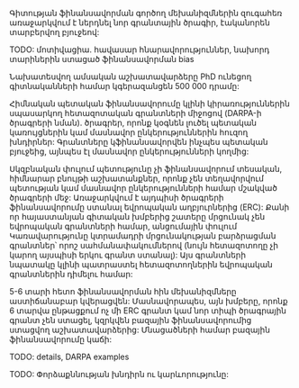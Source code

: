 Գիտության ֆինանսավորման գործող մեխանիզմներին զուգահեռ առաջարկվում է ներդնել նոր գրանտային ծրագիր, էականորեն տարբերվող բյուջեով:

TODO: մոտիվացիա. հավասար հնարավորություններ, նախորդ տարիներին ստացած ֆինանսավորման bias

Նախատեսվող ամսական աշխատավարձերը PhD ունեցող գիտնականների համար կգերազանցեն 500 000 դրամը:

Հիմնական պետական ֆինանսավորումը կլինի կիրառություններին սպասարկող հետազոտական գրանտների միջոցով (DARPA-ի ծրագրերի նման)․ 
ծրագրեր, որոնք կօգնեն լուծել պետական կառույցներին կամ մասնավոր ընկերություններին հուզող խնդիրներ: 
Գրանտները կֆինանսավորվեն ինչպես պետական բյուջեից, այնպես էլ մասնավոր ընկերությունների կողմից:

Սկզբնական փուլում պետությունը չի ֆինանսավորում տեսական, հիմնարար բնույթի աշխատանքներ, 
որոնք չեն տեղավորվում պետության կամ մասնավոր ընկերությունների համար մշակված ծրագրերի մեջ: 
Առաջարկվում է այդպիսի ծրագրերի ֆինանսավորումը ստանալ եվրոպական աղբյուրներից (ERC): 
Քանի որ հայաստանյան գիտական խմբերից շատերը մրցունակ չեն եվրոպական գրանտների համար,
անցումային փուլում Կառավարությունը կտրամադրի մրցունակության բարձրացման գրանտներ՝ 
որոշ սահմանափակումներով (նույն հետազոտողը չի կարող այսպիսի երկու գրանտ ստանալ):
Այս գրանտների նպատակը կլինի պատրաստել հետազոտողներին եվրոպական գրանտներին դիմելու համար:

5-6 տարի հետո ֆինանսավորման հին մեխանիզմները աստիճանաբար կվերացվեն: 
Մասնավորապես, այն խմբերը, որոնք 6 տարվա ընթացքում ոչ մի ERC գրանտ կամ նոր տիպի ծրագրային գրանտ չեն ստացել, 
կզրկվեն բազային ֆինանսավորումից ստացվող աշխատավարձերից: Մնացածների համար բազային ֆինանսավորումը կաճի: 

TODO: details, DARPA examples

TODO: Փորձաքննության խնդիրն ու կարևորությունը:
